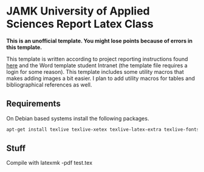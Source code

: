 # JAMK University of Applied Sciences Report Latex Class

**This is an unofficial template. You might lose points because of errors in
this template.**

This template is written according to project reporting instructions found
[here](http://oppimateriaalit.jamk.fi/projectreportinginstructions/7-appearance-of-the-thesis/)
and the Word template student Intranet (the template file requires a login for
some reason). This template includes some utility macros that makes adding
images a bit easier. I plan to add utility macros for tables and
bibliographical references as well. 


## Requirements

On Debian based systems install the following packages.

```bash
apt-get install texlive texlive-xetex texlive-latex-extra texlive-fonts-extra biber texlive-biber-extra
```

## Stuff

Compile with latexmk -pdf test.tex

